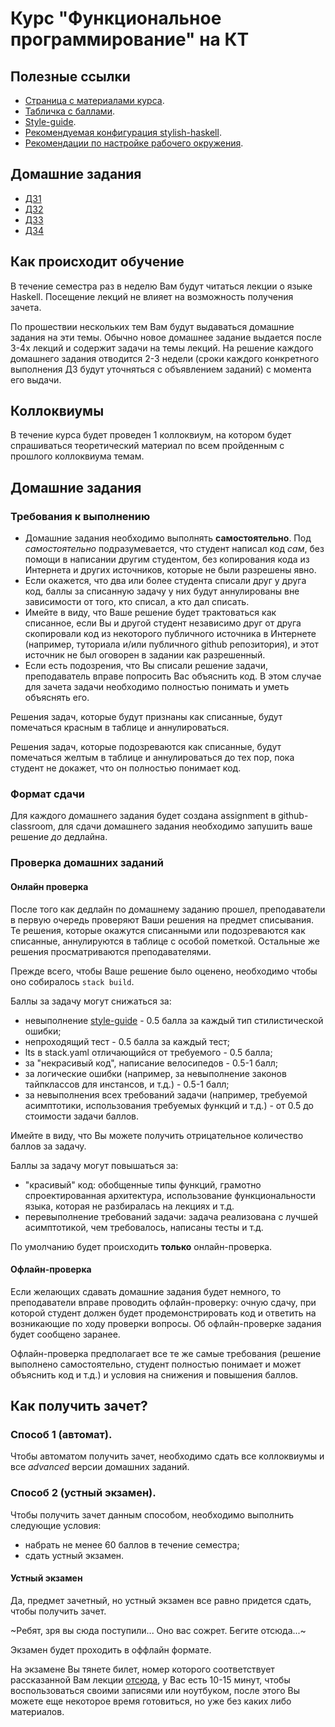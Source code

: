 # Курс "Функциональное программирование" на КТ

## Полезные ссылки

* [Страница с материалами курса](https://github.com/jagajaga/FP-Course-ITMO).
* [Табличка с баллами](https://docs.google.com/spreadsheets/d/1e29JaS4WMPmur_txOb4lDWij43nSlU3Jnyn0fSqmSZ0/edit#gid=0).
* [Style-guide](code-style.md).
* [Рекомендуемая конфигурация stylish-haskell](.stylish-haskell.yaml).
* [Рекомендации по настройке рабочего окружения](environment-setup.md).

## Домашние задания

* [ДЗ1](./hw1.md)
* [ДЗ2](./hw2.md)
* [ДЗ3](./hw3.md)
* [ДЗ4](./hw4.md)

## Как происходит обучение
В течение семестра раз в неделю Вам будут читаться лекции о языке Haskell. Посещение лекций не влияет на возможность получения зачета.

По прошествии нескольких тем Вам будут выдаваться домашние задания на эти темы. Обычно новое домашнее задание выдается после 3-4х лекций и содержит задачи на темы лекций. На решение каждого домашнего задания отводится 2-3 недели (сроки каждого конкретного выполнения ДЗ будут уточняться с объявлением заданий) с момента его выдачи.

## Коллоквиумы
В течение курса будет проведен 1 коллоквиум, на котором будет спрашиваться теоретический материал по всем пройденным с прошлого коллоквиума темам.

## Домашние задания

### Требования к выполнению
* Домашние задания необходимо выполнять **самостоятельно**. Под *самостоятельно* подразумевается, что студент написал код *сам*, без помощи в написании другим студентом, без копирования кода из Интернета и других источников, которые не были разрешены явно.
* Если окажется, что два или более студента списали друг у друга код, баллы за списанную задачу у них будут аннулированы вне зависимости от того, кто списал, а кто дал списать.
* Имейте в виду, что Ваше решение будет трактоваться как списанное, если Вы и другой студент независимо друг от друга скопировали код из некоторого публичного источника в Интернете (например, туториала и/или публичного github репозитория), и этот источник не был оговорен в задании как разрешенный.
* Если есть подозрения, что Вы списали решение задачи, преподаватель вправе попросить Вас объяснить код. В этом случае для зачета задачи необходимо полностью понимать и уметь объяснять его.

Решения задач, которые будут признаны как списанные, будут помечаться красным в таблице и аннулироваться.

Решения задач, которые подозреваются как списанные, будут помечаться желтым в таблице и аннулироваться до тех пор, пока студент не докажет, что он полностью понимает код.

### Формат сдачи

Для каждого домашнего задания будет создана assignment в github-classroom, для сдачи домашнего задания необходимо
запушить ваше решение *до* дедлайна.

### Проверка домашних заданий
#### Онлайн проверка
После того как дедлайн по домашнему заданию прошел, преподаватели в первую очередь проверяют Ваши решения на предмет списывания.
Те решения, которые окажутся списанными или подозреваются как списанные, аннулируются в таблице с особой пометкой.
Остальные же решения просматриваются преподавателями.

Прежде всего, чтобы Ваше решение было оценено, необходимо чтобы оно собиралось `stack build`.

Баллы за задачу могут снижаться за:
* невыполнение [style-guide](https://github.com/serokell/serokell-core/blob/master/serokell-style.md) - 0.5 балла за каждый тип стилистической ошибки;
* непроходящий тест - 0.5 балла за каждый тест;
* lts в stack.yaml отличающийся от требуемого - 0.5 балла;
* за "некрасивый код", написание велосипедов - 0.5-1 балл;
* за логические ошибки (например, за невыполнение законов тайпклассов для инстансов, и т.д.) - 0.5-1 балл;
* за невыполнения всех требований задачи (например, требуемой асимптотики, использования требуемых функций и т.д.) - от 0.5 до стоимости задачи баллов.

Имейте в виду, что Вы можете получить отрицательное количество баллов за задачу.

Баллы за задачу могут повышаться за:
* "красивый" код: обобщенные типы функций, грамотно спроектированная архитектура, использование функциональности языка, которая не разбиралась на лекциях и т.д.
* перевыполнение требований задачи: задача реализована с лучшей асимптотикой, чем требовалось, написаны тесты и т.д.

По умолчанию будет происходить **только** онлайн-проверка.

#### Офлайн-проверка
Если желающих сдавать домашние задания будет немного, то преподаватели вправе проводить офлайн-проверку: очную сдачу, при которой студент должен будет продемонстрировать код и ответить на возникающие по ходу проверки вопросы. Об офлайн-проверке задания будет сообщено заранее.

Офлайн-проверка предполагает все те же самые требования (решение выполнено самостоятельно, студент полностью понимает и может объяснить код и т.д.) и условия на снижения и повышения баллов.

## Как получить зачет?

### Способ 1 (автомат).
Чтобы автоматом получить зачет, необходимо сдать все коллоквиумы и все _advanced_ версии домашних заданий.

### Способ 2 (устный экзамен).
Чтобы получить зачет данным способом, необходимо выполнить следующие условия:
* набрать не менее 60 баллов в течение семестра;
* сдать устный экзамен.


#### Устный экзамен
Да, предмет зачетный, но устный экзамен все равно придется сдать, чтобы получить зачет.

~Ребят, зря вы сюда поступили... Оно вас сожрет. Бегите отсюда...~

Экзамен будет проходить в оффлайн формате.

На экзамене Вы тянете билет, номер которого соответствует рассказанной Вам лекции [отсюда](https://github.com/jagajaga/FP-Course-ITMO), у Вас есть 10-15 минут,
чтобы воспользоваться своими записями или ноутбуком, после этого Вы можете еще некоторое время готовиться, но уже без каких либо материалов.

